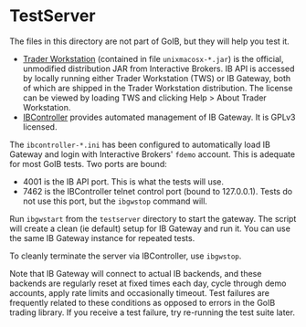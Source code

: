 TestServer
==========

The files in this directory are not part of GoIB, but they will help you test it.

* [Trader Workstation](http://www.interactivebrokers.com/en/pagemap/pagemap_APISolutions.php)
  (contained in file ``unixmacosx-*.jar``) is the official, unmodified
  distribution JAR from Interactive Brokers. IB API is accessed by locally
  running either Trader Workstation (TWS) or IB Gateway, both of which are
  shipped in the Trader Workstation distribution. The license can be viewed by
  loading TWS and clicking Help > About Trader Workstation.
* [IBController](http://sourceforge.net/projects/ibcontroller/) provides
  automated management of IB Gateway. It is GPLv3 licensed.

The ``ibcontroller-*.ini`` has been configured to automatically load IB
Gateway and login with Interactive Brokers' ``fdemo`` account. This is adequate
for most GoIB tests. Two ports are bound:

* 4001 is the IB API port. This is what the tests will use.
* 7462 is the IBController telnet control port (bound to 127.0.0.1). Tests do
  not use this port, but the ``ibgwstop`` command will.

Run ``ibgwstart`` from the ``testserver`` directory to start the gateway. The
script will create a clean (ie default) setup for IB Gateway and run it. You
can use the same IB Gateway instance for repeated tests.

To cleanly terminate the server via IBController, use ``ibgwstop``.

Note that IB Gateway will connect to actual IB backends, and these backends are
regularly reset at fixed times each day, cycle through demo accounts, apply rate
limits and occasionally timeout. Test failures are frequently related to these
conditions as opposed to errors in the GoIB trading library. If you receive a
test failure, try re-running the test suite later.
